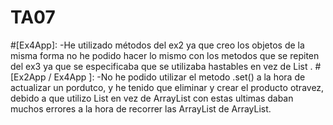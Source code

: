 # TA07
#[Ex4App]:
-He utilizado métodos del ex2 ya que creo los objetos de la misma forma no he podido hacer lo mismo con los metodos que se repiten del ex3 ya que se especificaba que se utilizaba hastables en vez de List .
#[Ex2App / Ex4App ]:
-No he podido utilizar el metodo .set() a la hora de actualizar un pordutco, y he tenido que eliminar y crear el producto otravez, debido a que utilizo List en vez de ArrayList con estas ultimas daban muchos errores a la hora de recorrer las ArrayList de ArrayList.
